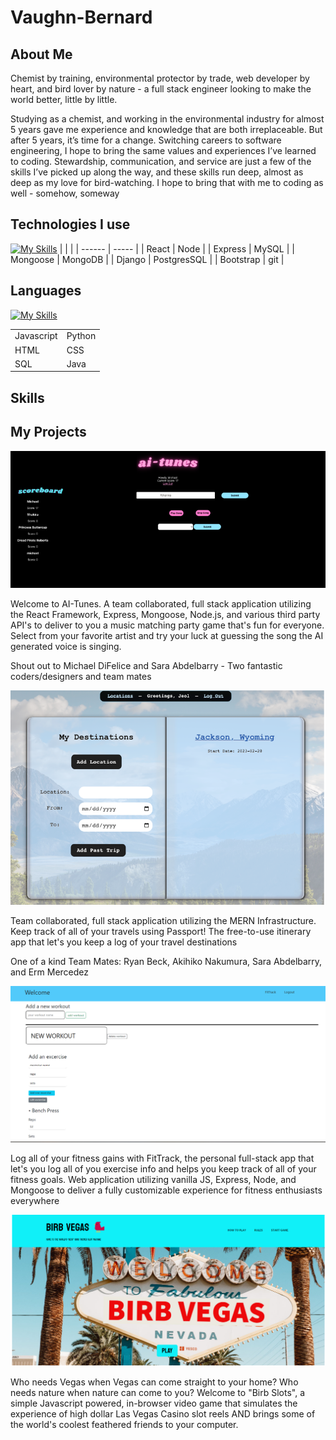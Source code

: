 # Vaughn-Bernard

## About Me

Chemist by training, environmental protector by trade, web developer by heart, and bird lover by nature - a full stack engineer looking to make the world better, little by little.

Studying as a chemist, and working in the environmental industry for almost 5 years gave me experience and knowledge that are both irreplaceable. But after 5 years, it’s time for a change. Switching careers to software engineering, I hope to bring the same values and experiences I’ve learned to coding. Stewardship, communication, and service are just a few of the skills I’ve picked up along the way, and these skills run deep, almost as deep as my love for bird-watching. I hope to bring that with me to coding as well - somehow, someway

## Technologies I use
[![My Skills](https://skillicons.dev/icons?i=react,nodejs,express,mysql,mongodb,django,postgres,bootstrap,git)](https://skillicons.dev)
|        |       |
| ------ | ----- |
| React | Node |
| Express | MySQL |
| Mongoose | MongoDB |
| Django | PostgresSQL |
| Bootstrap | git |


## Languages 
[![My Skills](https://skillicons.dev/icons?i=js,py,html,css&perline=2)](https://skillicons.dev)

|            |        |
| ---------- | ------ |
| Javascript | Python |
| HTML | CSS |
| SQL | Java |


## Skills



## My Projects

![AI-Tunes](images/AI-Tunes.png)

Welcome to AI-Tunes. A team collaborated, full stack application utilizing the React Framework, Express, Mongoose, Node.js, and various third party API's to deliver to you a music matching party game that's fun for everyone. Select from your favorite artist and try your luck at guessing the song the AI generated voice is singing.

Shout out to Michael DiFelice and Sara Abdelbarry - Two fantastic coders/designers and team mates


![Passport](images/Passport%20Project.png)

Team collaborated, full stack application utilizing the MERN Infrastructure. Keep track of all of your travels using Passport! The free-to-use itinerary app that let's you keep a log of your travel destinations

One of a kind Team Mates: Ryan Beck, Akihiko Nakumura, Sara Abdelbarry, and Erm Mercedez

![Workout Tracker](images/workoutTracker.png)

Log all of your fitness gains with FitTrack, the personal full-stack app that let's you log all of you exercise info and helps you keep track of all of your fitness goals. Web application utilizing vanilla JS, Express, Node, and Mongoose to deliver a fully customizable experience for fitness enthusiasts everywhere

![Birb-Slots](images/birbSlotsHomePage.png)

Who needs Vegas when Vegas can come straight to your home? Who needs nature when nature can come to you? Welcome to "Birb Slots", a simple Javascript powered, in-browser video game that simulates the experience of high dollar Las Vegas Casino slot reels AND brings some of the world's coolest feathered friends to your computer.